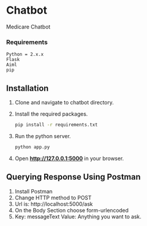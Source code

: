 # Chatbot
Medicare Chatbot

### Requirements
    Python = 2.x.x
    Flask
    Aiml
    pip

## Installation

1. Clone and navigate to chatbot directory.

2. Install the required packages.
    ```bash
    pip install -r requirements.txt
    ```

3. Run the python server.
    ```bash
    python app.py
    ```
4. Open **http://127.0.0.1:5000** in your browser.

## Querying Response Using Postman

1. Install Postman
2. Change HTTP method to POST
3. Url is: http://localhost:5000/ask
4. On the Body Section choose form-urlencoded
5. Key: messageText
   Value: Anything you want to ask.